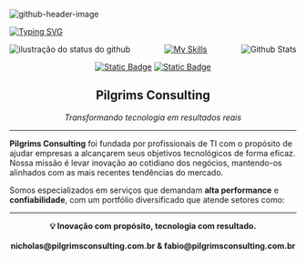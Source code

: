 ![github-header-image](https://i.imgur.com/Nn6iekV.jpeg)

<a href="https://git.io/typing-svg"><img src="https://readme-typing-svg.herokuapp.com?font=Fira+Code&size=19&duration=3500&pause=1000&color=FFFFFF&width=587&separator=%3E&lines=System.out.println(%22Hello%2C+World!%22);%3Eecho+%22Hello%2C+World!%22;%3EConsole.WriteLine(%22Hello%2C+World!%22);%3Ecout+%3C%3C+%22Hello%2C+World!%22+%3C%3C+endl;%3Econsole.log(%22Hello%2C+World!%22);%3ESELECT+nome++FROM+pessoas++WHERE+nome+%3D+'Pilgrims';" alt="Typing SVG" />
</a>


<p align="center">
<img align='left' src="https://github-readme-stats.vercel.app/api?username=PilgrimsCode&show_icons=true&title_color=FFFFFF&text_color=FFFFFF&icon_color=FFFFFF&bg_color=0D1017&cache_seconds=2300&hide_border=true" alt="ilustração do status do github">
  
<img
        align="right"
        src="https://github-readme-stats.vercel.app/api/top-langs/?username=PilgrimsCode&show_icons=true&title_color=FFFFFF&text_color=FFFFFF&icon_color=FFFFFF&bg_color=0D1017&cache_seconds=2300&hide_border=true"
        alt="Github Stats"
      />
</p>


<div align="center">
  
[![My Skills](https://skillicons.dev/icons?i=js,ts,react,nodejs,docker,supabase,html,css,tailwind,remix,bun,git,figma,vscode)](https://skillicons.dev)
</div>

<div align="center">

[![Static Badge](https://img.shields.io/badge/website-blac)](https://pilgrimsconsulting.com.br/)
[![Static Badge](https://img.shields.io/badge/linkedin-black)](https://br.linkedin.com/company/pilgrims-consulting)
</div>

<div align="center">
  <h2>Pilgrims Consulting</h2>
  <p><em>Transformando tecnologia em resultados reais</em></p>
</div>

<hr>

<p>
  <strong>Pilgrims Consulting</strong> foi fundada por profissionais de TI com o propósito de ajudar empresas a alcançarem seus objetivos tecnológicos de forma eficaz. Nossa missão é levar inovação ao cotidiano dos negócios, mantendo-os alinhados com as mais recentes tendências do mercado.
</p>

<p>
  Somos especializados em serviços que demandam <strong>alta performance</strong> e <strong>confiabilidade</strong>, com um portfólio diversificado que atende setores como:
</p>

<hr>

<p align="center">
  <strong>💡 Inovação com propósito, tecnologia com resultado.</strong> <br/><br/>
  <strong>nicholas@pilgrimsconsulting.com.br & fabio@pilgrimsconsulting.com.br</strong>
</p>
